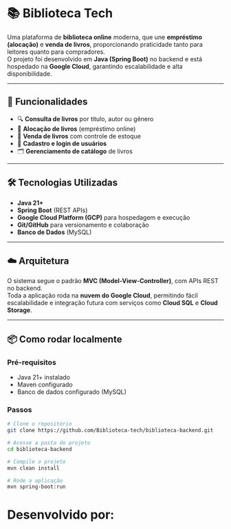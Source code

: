 # 📚 Biblioteca Tech

Uma plataforma de **biblioteca online** moderna, que une **empréstimo (alocação)** e **venda de livros**, proporcionando praticidade tanto para leitores quanto para compradores.  
O projeto foi desenvolvido em **Java (Spring Boot)** no backend e está hospedado na **Google Cloud**, garantindo escalabilidade e alta disponibilidade.

---

## 🚀 Funcionalidades

- 🔍 **Consulta de livros** por título, autor ou gênero
- 📖 **Alocação de livros** (empréstimo online)
- 🛒 **Venda de livros** com controle de estoque
- 👤 **Cadastro e login de usuários**
- 🗂️ **Gerenciamento de catálogo** de livros

---

## 🛠️ Tecnologias Utilizadas

- **Java 21+**
- **Spring Boot** (REST APIs)
- **Google Cloud Platform (GCP)** para hospedagem e execução
- **Git/GitHub** para versionamento e colaboração
- **Banco de Dados** (MySQL)

---

## ☁️ Arquitetura

O sistema segue o padrão **MVC (Model-View-Controller)**, com APIs REST no backend.  
Toda a aplicação roda na **nuvem do Google Cloud**, permitindo fácil escalabilidade e integração futura com serviços como **Cloud SQL** e **Cloud Storage**.

---

## 📦 Como rodar localmente

### Pré-requisitos
- Java 21+ instalado
- Maven configurado
- Banco de dados configurado (MySQL)

### Passos
```bash
# Clone o repositório
git clone https://github.com/Biblioteca-tech/biblioteca-backend.git

# Acesse a pasta do projeto
cd biblioteca-backend

# Compile o projeto
mvn clean install

# Rode a aplicação
mvn spring-boot:run


```
# Desenvolvido por:
